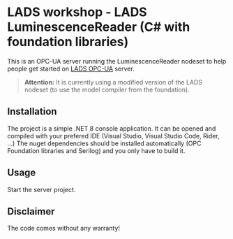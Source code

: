 # LADS workshop - LADS LuminescenceReader (C# with foundation libraries)

This is an OPC-UA server running the LuminescenceReader nodeset to help people get started on [LADS OPC-UA](https://www.linkedin.com/company/lads-opc-ua/) server.

> **Attention:** It is currently using a modified version of the LADS nodeset (to use the model compiler from the foundation).

## Installation

The project is a simple .NET 8 console application. It can be opened and compiled with your prefered IDE (Visual Studio, Visual Studio Code, Rider, ...)
The nuget dependencies should be installed automatically (OPC Foundation libraries and Serilog) and you only have to build it.

## Usage

Start the server project.

## Disclaimer

The code comes without any warranty!
